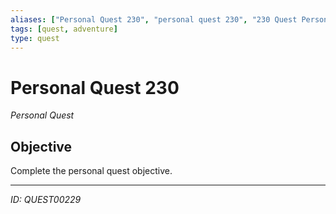 ```yaml
---
aliases: ["Personal Quest 230", "personal quest 230", "230 Quest Personal"]
tags: [quest, adventure]
type: quest
---
```


# Personal Quest 230

*Personal Quest*

## Objective
Complete the personal quest objective.

---
*ID: QUEST00229*